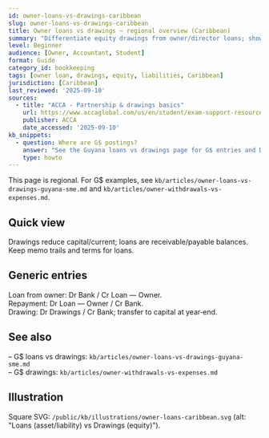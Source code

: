 ```yaml
---
id: owner-loans-vs-drawings-caribbean
slug: owner-loans-vs-drawings-caribbean
title: Owner loans vs drawings — regional overview (Caribbean)
summary: "Differentiate equity drawings from owner/director loans; show generic entries and balance‑sheet presentation. Cross-link to G$ details and drawings page."
level: Beginner
audience: [Owner, Accountant, Student]
format: Guide
category_id: bookkeeping
tags: [owner loan, drawings, equity, liabilities, Caribbean]
jurisdiction: [Caribbean]
last_reviewed: '2025-09-10'
sources:
  - title: "ACCA - Partnership & drawings basics"
    url: https://www.accaglobal.com/us/en/student/exam-support-resources/fundamentals-exams-study-resources/f3/technical-articles/partnership-accounts.html
    publisher: ACCA
    date_accessed: '2025-09-10'
kb_snippets:
  - question: Where are G$ postings?
    answer: "See the Guyana loans vs drawings page for G$ entries and DLA notes."
    type: howto
---
```


This page is regional. For G$ examples, see `kb/articles/owner-loans-vs-drawings-guyana-sme.md` and `kb/articles/owner-withdrawals-vs-expenses.md`.

## Quick view
Drawings reduce capital/current; loans are receivable/payable balances. Keep memo trails and terms for loans.

## Generic entries
Loan from owner: Dr Bank / Cr Loan — Owner.  
Repayment: Dr Loan — Owner / Cr Bank.  
Drawing: Dr Drawings / Cr Bank; transfer to capital at year‑end.

## See also
– G$ loans vs drawings: `kb/articles/owner-loans-vs-drawings-guyana-sme.md`  
– G$ drawings: `kb/articles/owner-withdrawals-vs-expenses.md`

## Illustration
Square SVG: `/public/kb/illustrations/owner-loans-caribbean.svg` (alt: "Loans (asset/liability) vs Drawings (equity)").

